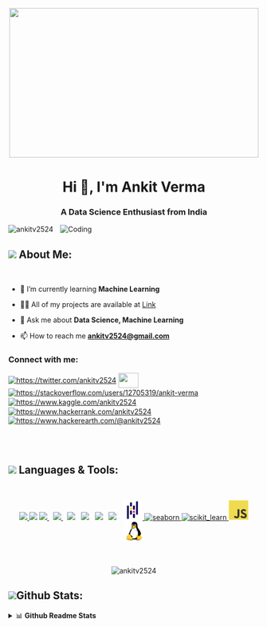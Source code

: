 <!-- MASTER PIC -->

<p align="center"> <a target="_blank" rel="noopener noreferrer" href="#"><img width="500" height="300" src="https://indoanalytica.com/static/images/data-science-2.gif" height="175px"/></a>


<h1 align="center">Hi 👋, I'm Ankit Verma</h1>
<h3 align="center">A Data Science Enthusiast from India</h3>
<img align = "right" alt = "Coding" width = "400" src = "https://media.giphy.com/media/3oKIPEqDGUULpEU0aQ/giphy.gif">

<p align="left"> <img src="https://komarev.com/ghpvc/?username=ankitv2524&label=Profile%20views&color=0e75b6&style=flat" alt="ankitv2524" /> </p>

<!-- ABOUT ME -->
<!-- INSERTING GIF ON RIGHT HAND SIDE AFTER ABOUT  -->
<h2 dir="auto"><img src="https://camo.githubusercontent.com/63371d36886ee658f5a97401f393e1ab1684b2fd3de674b8f5efc7d410b2a3d0/68747470733a2f2f6d656469612e67697068792e636f6d2f6d656469612f57556c706c634d704f43456d5447427442572f67697068792e676966" width="25" data-animated-image="" ></a> <strong>About Me:</strong></h2>
<br>

- 🌱 I’m currently learning **Machine Learning**

- 👨‍💻 All of my projects are available at [Link](https://ankitverma.dev.voyage)

- 💬 Ask me about **Data Science, Machine Learning**

- 📫 How to reach me **ankitv2524@gmail.com**

<h3 align="left">Connect with me:</h3>
<p align="left">
<a href="https://twitter.com/ankitv2524" target="blank"><img align="center" src="https://raw.githubusercontent.com/rahuldkjain/github-profile-readme-generator/master/src/images/icons/Social/twitter.svg" alt="https://twitter.com/ankitv2524" height="30" width="40" /></a>
<a href="https://www.linkedin.com/in/ankit-verma-9b4472149/" target="blank"><img align="center" src="https://img.icons8.com/fluent/48/000000/linkedin.png"  height="30" width="40" /></a>
<a href="https://stackoverflow.com/users/12705319/ankit-verma" target="blank"><img align="center" src="https://raw.githubusercontent.com/rahuldkjain/github-profile-readme-generator/master/src/images/icons/Social/stack-overflow.svg" alt="https://stackoverflow.com/users/12705319/ankit-verma" height="30" width="40" /></a>
<a href="https://www.kaggle.com/ankitv2524" target="blank"><img align="center" src="https://raw.githubusercontent.com/rahuldkjain/github-profile-readme-generator/master/src/images/icons/Social/kaggle.svg" alt="https://www.kaggle.com/ankitv2524" height="30" width="40" /></a>
<a href="https://www.hackerrank.com/https://www.hackerrank.com/ankitv2524" target="blank"><img align="center" src="https://raw.githubusercontent.com/rahuldkjain/github-profile-readme-generator/master/src/images/icons/Social/hackerrank.svg" alt="https://www.hackerrank.com/ankitv2524" height="30" width="40" /></a>
<a href="https://www.hackerearth.com/https://www.hackerearth.com/@ankitv2524" target="blank"><img align="center" src="https://raw.githubusercontent.com/rahuldkjain/github-profile-readme-generator/master/src/images/icons/Social/hackerearth.svg" alt="https://www.hackerearth.com/@ankitv2524" height="30" width="40" /></a>
</p>

<!--Code For Language and Tool-->
<br>
<br>
<h2 dir="auto"><img src="https://camo.githubusercontent.com/b429fd0344f4072885b19923f824d4616893261e9d7cc2afb62f85224caca070/68747470733a2f2f6d656469612e67697068792e636f6d2f6d656469612f6a32704f476547594b65327843434b7766692f67697068792e676966" width="40" data-animated-image="" </a> <strong>Languages &amp; Tools:</strong></h2>
<br>
<!--Code For Inserting Icon Of Languages and Tools-->

<p align="center">  
    <a href="https://www.python.org" target="_blank"> <img src="https://img.icons8.com/color/48/000000/python.png"/> </a> 
    <a href="https://www.tableau.com/" target="_blank"> <img src="https://img.icons8.com/color/48/000000/tableau-software.png"/></a> 
    <a style="padding-right:8px;" href="https://www.mysql.com/" target="_blank"> <img src="https://img.icons8.com/fluent/50/000000/mysql-logo.png"/> </a>
    <a style="padding-right:8px;" href="https://www.microsoft.com/en-in/microsoft-365/excel" target="_blank"><img src="https://img.icons8.com/fluency/48/000000/microsoft-excel-2019.png"/> </a>
    <a style="padding-right:8px;" href="https://www.microsoft.com/en-us/microsoft-365/powerpoint" target="_blank"> <img src="https://img.icons8.com/color/48/000000/microsoft-powerpoint-2019--v1.png"/></a>
    <a style="padding-right:8px;" href="https://www.microsoft.com/en-us/microsoft-365/word" target="_blank"> <img src="https://img.icons8.com/ios-filled/50/000000/ms-word.png"/></a>
    <a style="padding-right:8px;" href="https://www.google.com/sheets/about/" target="_blank"> <img src="https://img.icons8.com/color/48/000000/google-sheets.png"/></a>
    <a style="padding-right:8px;" href="https://www.microsoft.com/en-in/sql-server/sql-server-downloads" target="_blank"> <img src="https://img.icons8.com/color/48/000000/microsoft-sql-server.png"/></a>
    <a href="https://pandas.pydata.org/" target="_blank" rel="noreferrer"> <img src="https://raw.githubusercontent.com/devicons/devicon/2ae2a900d2f041da66e950e4d48052658d850630/icons/pandas/pandas-original.svg" alt="pandas" width="40" height="40"/> </a> 
    <a href="https://seaborn.pydata.org/" target="_blank" rel="noreferrer"> <img src="https://seaborn.pydata.org/_images/logo-mark-lightbg.svg" alt="seaborn" width="40" height="40"/> </a>
    <a href="https://scikit-learn.org/" target="_blank" rel="noreferrer"> <img src="https://upload.wikimedia.org/wikipedia/commons/0/05/Scikit_learn_logo_small.svg" alt="scikit_learn" width="40" height="40"/> </a>
    <a href="https://developer.mozilla.org/en-US/docs/Web/JavaScript" target="_blank" rel="noreferrer"> <img src="https://raw.githubusercontent.com/devicons/devicon/master/icons/javascript/javascript-original.svg" alt="javascript" width="40" height="40"/> </a> <a href="https://www.linux.org/" target="_blank" rel="noreferrer"> <img src="https://raw.githubusercontent.com/devicons/devicon/master/icons/linux/linux-original.svg" alt="linux" width="40" height="40"/> </a>

</p>
<br>

<!-- <p><img align="left" src="https://github-readme-stats.vercel.app/api/top-langs?username=ankitv2524&show_icons=true&locale=en&layout=compact" alt="ankitv2524" /></p>

<p>&nbsp;<img align="center" src="https://github-readme-stats.vercel.app/api?username=ankitv2524&show_icons=true&locale=en" alt="ankitv2524" /></p>

<p><img align="center" src="https://github-readme-streak-stats.herokuapp.com/?user=ankitv2524&" alt="ankitv2524" /></p> -->

<!-- STREAK CODE -->

  <p align="center"><img align="center" src="https://github-readme-streak-stats.herokuapp.com/?user=ankitv2524&theme=black-ice&hide_border=true&stroke=0000&background=060A0CD0" alt="ankitv2524" /></p>


<!-- GITHUB STAT CODE -->

<h2 dir="auto"><img src="https://camo.githubusercontent.com/6324b8a2d7c4e78c6271e5bdb479001f501fe1108cdd4a0563d5b08758feb0c4/68747470733a2f2f6d656469612e67697068792e636f6d2f6d656469612f5a434e36463346416b7773794f47553252532f67697068792e676966" width="60" data-animated-image="" <strong>Github Stats:</strong></h2>

<!-- 1st DROP DOWN -->

<details>
  <summary><g-emoji class="g-emoji" alias="bar_chart" fallback-src="https://github.githubassets.com/images/icons/emoji/unicode/1f4ca.png">📊</g-emoji> <b>Github Readme Stats</b></summary>
 <br>
<!--  <p align="center" dir="auto"><img width="430" align="center" src="https://github-readme-stats.vercel.app/api/top-langs?username=ankitv2524&show_icons=true&locale=en&layout=compact" alt="ankitv2524" >
 <img align="center" src="https://github-readme-stats.vercel.app/api?username=ankitv2524&show_icons=true&locale=en" alt="ankitv2524" /></p>
  <b>Note:</b> Top languages is only a metric of the languages my public code consists of and doesn't reflect experience or skill level.
</details> -->
    
<p align="center" dir="auto"><img width="430" align="center" src="https://github-readme-stats.vercel.app/api?username=ankitv2524&show_icons=true&count_private=true&theme=react&hide_border=true&bg_color=0D1117" alt="ankitv2524" >
 <img align="center" src="https://github-readme-stats.vercel.app/api/top-langs?username=ankitv2524&langs_count=8&count_private=true&layout=compact&theme=react&hide_border=true&bg_color=0D1117" alt="ankitv2524" /></p>
  <b>Note:</b> Top languages is only a metric of the languages my public code consists of and doesn't reflect experience or skill level.
</details>
